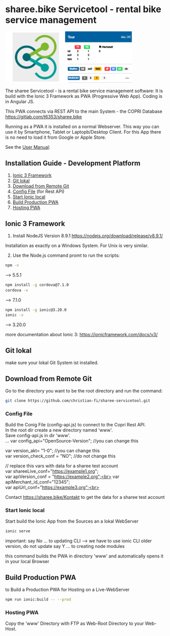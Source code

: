 # sharee.bike Servicetool - rental bike service management

<img src="src/assets/imgs/sharee-stool.png" width="400" />

The sharee Servicetool - is a rental bike service management software:
It is build with the Ionic 3 Framework as PWA (Progressive Web App).
Coding is in Angular JS.

This PWA connects via REST API to the main System - the COPRI Database 
https://gitlab.com/t6353/sharee.bike

Running as a PWA it is installed on a normal Webserver. This way you can use it by Smartphone, Tablet or Laptopb/Desktop Client. For this App there is no need to load it from Google or Apple Store.

See the <a href="sharee-Servicetool-Handbuch.pdf" target=_blank/>User Manual</a>:  

## Installation Guide - Development Platform

1. [Ionic 3 Framework](#Ionic-3-Framework)
2. [Git lokal](#Git-lokal)
3. [Download from Remote Git](#Download-from-Remote-Git)
4. [Config File](#Config-File) (for Rest API)
5. [Start Ionic local](#Start-Ionic-local) 
6. [Build Production PWA](#Build-Production-PWA) 
7. [Hosting PWA](#Hosting-PWA) 
 

## Ionic 3 Framework

1. Install NodeJS  Version 8.9.1 
https://nodejs.org/download/release/v8.9.1/

Installation as exactly on a Windows System. For Unix is very similar.

2. Use the Node.js command promt to run the scripts:
```bash
npm -v
```
--> 5.5.1
```bash
npm install -g cordova@7.1.0
cordova -v
```
--> 7.1.0
```bash
npm install -g ionic@3.20.0
ionic -v   
```
--> 3.20.0


more documentation about Ionic 3:
https://ionicframework.com/docs/v3/

## Git lokal

make sure your lokal Git System ist installed.

## Download from Remote Git

Go to the directory you want to be the root directory and run the command:
```bash
git clone https://github.com/christian-fi/sharee-servicetool.git
```

### Config File

Build the Conig File (config-api.js) to connect to the Copri Rest API.<br>
In the root dir create a new directory named 'www'. <br>
Save config-api.js in dir 'www'.<br>
...
var config_api="OpenSource-Version"; //you can change this<br>

var version_akt= "1-0"; //you can change this<br>
var version_check_conf = "NO"; //do not change this<br>

// replace this vars with data for a sharee test account<br>
var shareeLive_conf="https://example1.org";  <br>
var apiVersion_conf = "https://example2.org";<br>
var apiMerchant_id_conf="12345";<br>
var apiUrl_conf="https://example3.org";<br>

Contact https://sharee.bike/Kontakt to get the data for a sharee test account


### Start Ionic local

Start build the Ionic App from the Sources an a lokal WebServer

```bash
ionic serve
```
important: say No ... to updating CLI
--> we have to use ionic CLI older version, do not update
say Y ... to creating node modules

this command builds the PWA in directory 'www' and automatically opens it in your local Browser 

## Build Production PWA 

to Build a Production PWA for Hosting on a Live-WebServer

```bash
npm run ionic:build -- --prod
```
### Hosting PWA

Copy the 'www' Directory with FTP as Web-Root Directory to your Web-Host.

